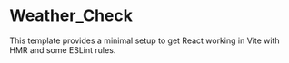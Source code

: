 
# Weather_Check


This template provides a minimal setup to get React working in Vite with HMR and some ESLint rules.
